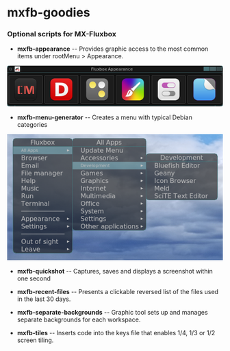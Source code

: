# mxfb-goodies

### Optional scripts for MX-Fluxbox

* **mxfb-appearance** -- Provides graphic access to the most common items under rootMenu > Appearance.

![Appearance settings](/pix/appearance.png)

* **mxfb-menu-generator** -- Creates a menu with typical Debian categories

![Debian menu](/pix/DebianMenu.png)

* **mxfb-quickshot** -- Captures, saves and displays a screenshot within one second

* **mxfb-recent-files** -- Presents a clickable reversed list of the files used in the last 30 days.

* **mxfb-separate-backgrounds** -- Graphic tool sets up and manages separate backgrounds for each workspace.

* **mxfb-tiles** -- Inserts code into the keys file that enables 1/4, 1/3 or 1/2 screen tiling.
